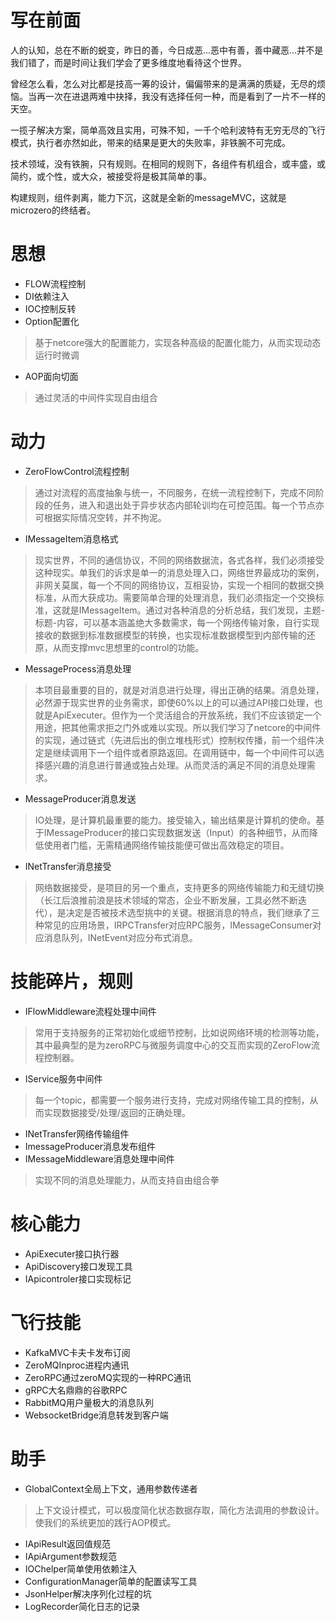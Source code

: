 ﻿# 写在前面人的认知，总在不断的蜕变，昨日的善，今日成恶…恶中有善，善中藏恶…并不是我们错了，而是时间让我们学会了更多维度地看待这个世界。曾经怎么看，怎么对比都是技高一筹的设计，偏偏带来的是满满的质疑，无尽的烦恼。当再一次在进退两难中抉择，我没有选择任何一种，而是看到了一片不一样的天空。一揽子解决方案，简单高效且实用，可殊不知，一千个哈利波特有无穷无尽的飞行模式，执行者亦然如此，带来的结果是更大的失败率，非铁腕不可完成。技术领域，没有铁腕，只有规则。在相同的规则下，各组件有机组合，或丰盛，或简约，或个性，或大众，被接受将是极其简单的事。构建规则，组件剥离，能力下沉，这就是全新的messageMVC，这就是microzero的终结者。# 思想- FLOW流程控制- DI依赖注入- IOC控制反转- Option配置化> 基于netcore强大的配置能力，实现各种高级的配置化能力，从而实现动态运行时微调- AOP面向切面> 通过灵活的中间件实现自由组合# 动力- ZeroFlowControl流程控制> 通过对流程的高度抽象与统一，不同服务，在统一流程控制下，完成不同阶段的任务，进入和退出处于异步状态内部轮训均在可控范围。每一个节点亦可根据实际情况空转，并不拘泥。- IMessageItem消息格式> 现实世界，不同的通信协议，不同的网络数据流，各式各样，我们必须接受这种现实。单我们的诉求是单一的消息处理入口，网络世界最成功的案例，非网关莫属，每一个不同的网络协议，互相妥协，实现一个相同的数据交换标准，从而大获成功。需要简单合理的处理消息，我们必须指定一个交换标准，这就是IMessageItem。通过对各种消息的分析总结，我们发现，主题-标题-内容，可以基本涵盖绝大多数需求，每一个网络传输对象，自行实现接收的数据到标准数据模型的转换，也实现标准数据模型到内部传输的还原，从而支撑mvc思想里的control的功能。- MessageProcess消息处理> 本项目最重要的目的，就是对消息进行处理，得出正确的结果。消息处理，必然源于现实世界的业务需求，即使60%以上的可以通过API接口处理，也就是ApiExecuter。但作为一个灵活组合的开放系统，我们不应该锁定一个用途，把其他需求拒之门外或难以实现。所以我们学习了netcore的中间件的实现，通过链式（先进后出的倒立堆栈形式）控制权传播，前一个组件决定是继续调用下一个组件或者原路返回。在调用链中，每一个中间件可以选择感兴趣的消息进行普通或独占处理。从而灵活的满足不同的消息处理需求。- MessageProducer消息发送> IO处理，是计算机最重要的能力。接受输入，输出结果是计算机的使命。基于IMessageProducer的接口实现数据发送（Input）的各种细节，从而降低使用者门槛，无需精通网络传输技能便可做出高效稳定的项目。- INetTransfer消息接受> 网络数据接受，是项目的另一个重点，支持更多的网络传输能力和无缝切换（长江后浪推前浪是技术领域的常态，企业不断发展，工具必然不断迭代），是决定是否被技术选型挑中的关键。根据消息的特点，我们继承了三种常见的应用场景，IRPCTransfer对应RPC服务，IMessageConsumer对应消息队列，INetEvent对应分布式消息。# 技能碎片，规则- IFlowMiddleware流程处理中间件> 常用于支持服务的正常初始化或细节控制，比如说网络环境的检测等功能，其中最典型的是为zeroRPC与微服务调度中心的交互而实现的ZeroFlow流程控制器。- IService服务中间件> 每一个topic，都需要一个服务进行支持，完成对网络传输工具的控制，从而实现数据接受/处理/返回的正确处理。- INetTransfer网络传输组件- ImessageProducer消息发布组件- IMessageMiddleware消息处理中间件> 实现不同的消息处理能力，从而支持自由组合拳# 核心能力- ApiExecuter接口执行器- ApiDiscovery接口发现工具- IApicontroler接口实现标记# 飞行技能- KafkaMVC卡夫卡发布订阅- ZeroMQInproc进程内通讯- ZeroRPC通过zeroMQ实现的一种RPC通讯- gRPC大名鼎鼎的谷歌RPC- RabbitMQ用户量极大的消息队列- WebsocketBridge消息转发到客户端# 助手- GlobalContext全局上下文，通用参数传递者> 上下文设计模式，可以极度简化状态数据存取，简化方法调用的参数设计。使我们的系统更加的践行AOP模式。- IApiResult返回值规范- IApiArgument参数规范- IOChelper简单使用依赖注入- ConfigurationManager简单的配置读写工具- JsonHelper解决序列化过程的坑- LogRecorder简化日志的记录